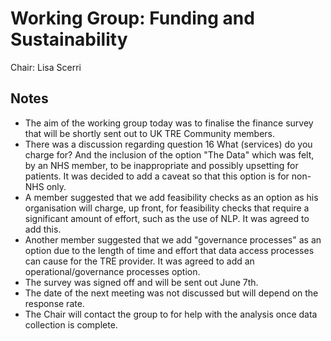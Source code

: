 # Working Group: Funding and Sustainability

Chair: Lisa Scerri

## Notes

- The aim of the working group today was to finalise the finance survey that will be shortly sent out to UK TRE Community members.
- There was a discussion regarding question 16 What (services) do you charge for? And the inclusion of the option "The Data" which was felt, by an NHS member, to be inappropriate and possibly upsetting for patients. It was decided to add a caveat so that this option is for non-NHS only.
- A member suggested that we add feasibility checks as an option as his organisation will charge, up front, for feasibility checks that require a significant amount of effort, such as the use of NLP. It was agreed to add this.
- Another member suggested that we add "governance processes" as an option due to the length of time and effort that data access processes can cause for the TRE provider. It was agreed to add an operational/governance processes option.
- The survey was signed off and will be sent out June 7th.
- The date of the next meeting was not discussed but will depend on the response rate.
- The Chair will contact the group to for help with the analysis once data collection is complete.
